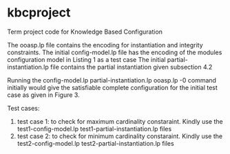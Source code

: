 # kbcproject
Term project code for Knowledge Based Configuration 

The ooasp.lp file contains the encoding for instantiation and integrity constraints.
The initial config-model.lp file has the encoding of the modules configuration model in Listing 1 as a test case
The initial partial-instantiation.lp file contains the partial instantiation given subsection 4.2 

Running the config-model.lp partial-instantiation.lp ooasp.lp -0 command initially would give the satisfiable complete configuration for the initial test case as given in Figure 3.

Test cases:
1) test case 1: to check for maximum cardinality constaraint. Kindly use the test1-config-model.lp test1-partial-instantiation.lp files
2) test case 2: to check for minimum cardinality constaraint. Kindly use the test2-config-model.lp test2-partial-instantiation.lp files

